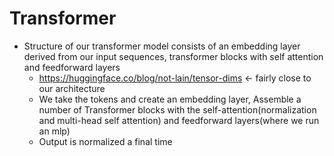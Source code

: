 # Transformer
- Structure of our transformer model consists of an embedding layer derived from our input sequences, transformer blocks with self attention and feedforward layers
  - https://huggingface.co/blog/not-lain/tensor-dims <- fairly close to our architecture
  - We take the tokens and create an embedding layer, Assemble a number of Transformer blocks with the self-attention(normalization and multi-head self attention) and feedforward layers(where we run an mlp)
  - Output is normalized a final time